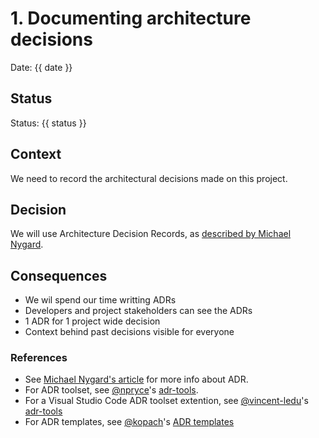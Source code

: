 # 1. Documenting architecture decisions

Date: {{ date }}

## Status

Status: {{ status }}

## Context

We need to record the architectural decisions made on this project.

## Decision

We will use Architecture Decision Records, as [described by Michael Nygard](http://thinkrelevance.com/blog/2011/11/15/documenting-architecture-decisions).

## Consequences

* We wil spend our time writting ADRs
* Developers and project stakeholders can see the ADRs
* 1 ADR for 1 project wide decision
* Context behind past decisions visible for everyone

### References

* See [Michael Nygard's article](http://thinkrelevance.com/blog/2011/11/15/documenting-architecture-decisions) for more info about ADR.
* For ADR toolset, see [@npryce](https://github.com/npryce)'s [adr-tools](https://github.com/npryce/adr-tools).
* For a Visual Studio Code ADR toolset extention, see [@vincent-ledu](https://github.com/vincent-ledu)'s [adr-tools](https://marketplace.visualstudio.com/items?itemName=vincent-ledu.adr-tools)
* For ADR templates, see [@kopach](https://github.com/kopach)'s [ADR templates](https://github.com/kopach/adr-templates)
